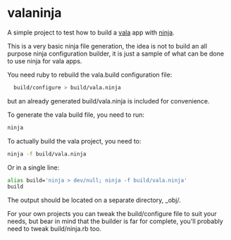 valaninja
=========

A simple project to test how to build a [vala](https://live.gnome.org/Valadoc) app with
[ninja](http://martine.github.com/ninja).

This is a very basic ninja file generation, the idea is not to build an
all purpose ninja configuration builder, it is just a sample of what can
be done to use ninja for vala apps.

You need ruby to rebuild the vala.build configuration file:

```sh
  build/configure > build/vala.ninja
```

but an already generated build/vala.ninja is included for convenience.

To generate the vala build file, you need to run:

```sh
ninja
```

To actually build the vala project, you need to:

```sh
ninja -f build/vala.ninja
```
Or in a single line:

```sh
alias build='ninja > dev/null; ninja -f build/vala.ninja'
build
```

The output should be located on a separate directory, \_obj/.

For your own projects you can tweak the build/configure file to suit
your needs, but bear in mind that the builder is far for complete,
you'll probably need to tweak build/ninja.rb too.

